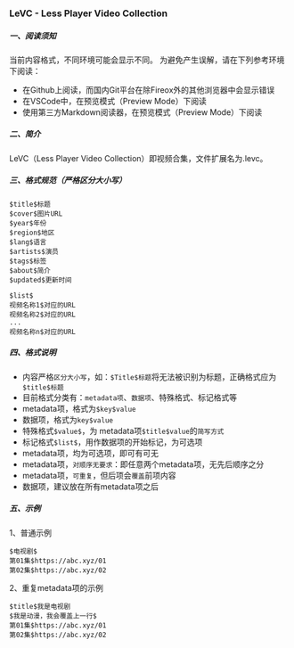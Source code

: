 ### LeVC - Less Player Video Collection  

##### 一、阅读须知  
当前内容格式，不同环境可能会显示不同。
为避免产生误解，请在下列参考环境下阅读：
- 在Github上阅读，而国内Git平台在除Fireox外的其他浏览器中会显示错误 
- 在VSCode中，在预览模式（Preview Mode）下阅读  
- 使用第三方Markdown阅读器，在预览模式（Preview Mode）下阅读

##### 二、简介  
LeVC（Less Player Video Collection）即视频合集，文件扩展名为.levc。  

##### 三、格式规范（严格区分大小写）  
```text
$title$标题
$cover$图片URL
$year$年份
$region$地区
$lang$语言
$artists$演员
$tags$标签
$about$简介
$updated$更新时间
  
$list$
视频名称1$对应的URL
视频名称2$对应的URL
...
视频名称n$对应的URL
```

##### 四、格式说明  
* 内容严格`区分大小写`，如：`$Title$标题`将无法被识别为标题，正确格式应为`$title$标题`
* 目前格式分类有：`metadata项`、`数据项`、特殊格式、标记格式等
* metadata项，格式为`$key$value`
* 数据项，格式为`key$value`
* 特殊格式`$value$`，为 metadata项`$title$value`的`简写方式`
* 标记格式`$list$`，用作数据项的开始标记，为可选项
* metadata项，均为可选项，即可有可无
* metadata项，`对顺序无要求`：即任意两个metadata项，无先后顺序之分
* metadata项，`可重复`，但后项会`覆盖`前项内容
* 数据项，建议放在所有metadata项之后

##### 五、示例  
1、普通示例
```text
$电视剧$
第01集$https://abc.xyz/01
第02集$https://abc.xyz/02
```

2、重复metadata项的示例
```text
$title$我是电视剧
$我是动漫，我会覆盖上一行$
第01集$https://abc.xyz/01
第02集$https://abc.xyz/02
```